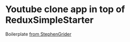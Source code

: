 # Youtube clone app in top of ReduxSimpleStarter

Boilerplate
 [from StephenGrider](https://github.com/StephenGrider)
